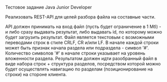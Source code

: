 Тестовое задание Java Junior Developer

Реализовать REST-API для целей разбора файла на составные части. 

API должен принимать на вход файл (пусть будет ограничение в 1 Мб) - и либо сразу выдавать результат, либо выдавать id, по которому можно будет загрузить результат.
Файл является текстовым с возможными переводами строк в стиле CRLF, CR и/или LF. В начале каждой строки может быть признак начала раздела или подраздела - символ '#'. Количество символов '#' в начале строки указывает на уровень вложенности раздела. 
Результатом должен идти разобранный файл в виде набора строк + структура разделов, посредством которой можно будет осуществлять навигацию по разделам (позиционирование на строки) на стороне клиента.